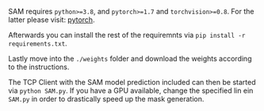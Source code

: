 SAM requires ``python>=3.8``, and ``pytorch>=1.7`` and ``torchvision>=0.8``. For the latter please visit: [pytorch](https://pytorch.org/get-started/locally/).

Afterwards you can install the rest of the requiremnts via ``pip install -r requirements.txt``.

Lastly move into the ``./weights`` folder and download the weights according to the instructions.

The TCP Client with the SAM model prediction included can then be started via ``python SAM.py``.
If you have a GPU available, change the specified lin ein ``SAM.py`` in order to drastically speed up the mask generation.
